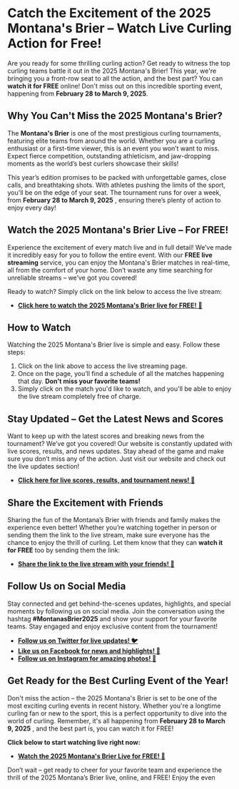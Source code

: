 # Catch the Excitement of the 2025 Montana's Brier – Watch Live Curling Action for Free!

Are you ready for some thrilling curling action? Get ready to witness the top curling teams battle it out in the 2025 Montana's Brier! This year, we're bringing you a front-row seat to all the action, and the best part? You can **watch it for FREE** online! Don't miss out on this incredible sporting event, happening from **February 28 to March 9, 2025**.

## Why You Can't Miss the 2025 Montana's Brier?

The **Montana's Brier** is one of the most prestigious curling tournaments, featuring elite teams from around the world. Whether you are a curling enthusiast or a first-time viewer, this is an event you won’t want to miss. Expect fierce competition, outstanding athleticism, and jaw-dropping moments as the world’s best curlers showcase their skills!

This year’s edition promises to be packed with unforgettable games, close calls, and breathtaking shots. With athletes pushing the limits of the sport, you'll be on the edge of your seat. The tournament runs for over a week, from **February 28 to March 9, 2025** , ensuring there’s plenty of action to enjoy every day!

## Watch the 2025 Montana's Brier Live – For FREE!

Experience the excitement of every match live and in full detail! We’ve made it incredibly easy for you to follow the entire event. With our **FREE live streaming** service, you can enjoy the Montana's Brier matches in real-time, all from the comfort of your home. Don’t waste any time searching for unreliable streams – we’ve got you covered!

Ready to watch? Simply click on the link below to access the live stream:

- [**Click here to watch the 2025 Montana's Brier live for FREE!** 🎥](https://tinyurl.com/livestreamfreeo?st=2025montanasbrier&si=gh)

## How to Watch

Watching the 2025 Montana's Brier live is simple and easy. Follow these steps:

1. Click on the link above to access the live streaming page.
2. Once on the page, you’ll find a schedule of all the matches happening that day. **Don't miss your favorite teams!**
3. Simply click on the match you'd like to watch, and you'll be able to enjoy the live stream completely free of charge.

## Stay Updated – Get the Latest News and Scores

Want to keep up with the latest scores and breaking news from the tournament? We’ve got you covered! Our website is constantly updated with live scores, results, and news updates. Stay ahead of the game and make sure you don’t miss any of the action. Just visit our website and check out the live updates section!

- [**Click here for live scores, results, and tournament news! 📰**](https://tinyurl.com/livestreamfreeo?st=2025montanasbrier&si=gh)

## Share the Excitement with Friends

Sharing the fun of the Montana’s Brier with friends and family makes the experience even better! Whether you’re watching together in person or sending them the link to the live stream, make sure everyone has the chance to enjoy the thrill of curling. Let them know that they can **watch it for FREE** too by sending them the link:

- [**Share the link to the live stream with your friends! 📱**](https://tinyurl.com/livestreamfreeo?st=2025montanasbrier&si=gh)

## Follow Us on Social Media

Stay connected and get behind-the-scenes updates, highlights, and special moments by following us on social media. Join the conversation using the hashtag **#MontanasBrier2025** and show your support for your favorite teams. Stay engaged and enjoy exclusive content from the tournament!

- [**Follow us on Twitter for live updates! 🐦**](https://tinyurl.com/livestreamfreeo?st=2025montanasbrier&si=gh)
- [**Like us on Facebook for news and highlights! 📘**](https://tinyurl.com/livestreamfreeo?st=2025montanasbrier&si=gh)
- [**Follow us on Instagram for amazing photos! 📸**](https://tinyurl.com/livestreamfreeo?st=2025montanasbrier&si=gh)

## Get Ready for the Best Curling Event of the Year!

Don't miss the action – the 2025 Montana's Brier is set to be one of the most exciting curling events in recent history. Whether you're a longtime curling fan or new to the sport, this is a perfect opportunity to dive into the world of curling. Remember, it's all happening from **February 28 to March 9, 2025** , and the best part is, you can watch it for FREE!

**Click below to start watching live right now:**

- [**Watch the 2025 Montana's Brier Live for FREE! 🎉**](https://tinyurl.com/livestreamfreeo?st=2025montanasbrier&si=gh)

Don’t wait – get ready to cheer for your favorite team and experience the thrill of the 2025 Montana’s Brier live, online, and FREE! Enjoy the even
